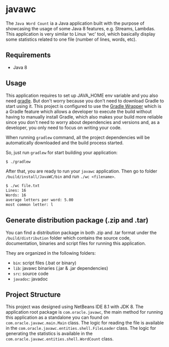 # javawc

The `Java Word Count` ia a Java application built with the purpose of showcasing the usage of some Java 8 features, e.g. Streams, Lambdas. 
This application is very similar to Linux 'wc' tool, which basically display some statistics related to one file (number of lines, words, etc).

## Requirements
- Java 8

## Usage
This application requires to set up JAVA_HOME env variable and you also need [gradle](http://gradle.org/).
But don't worry because you don't need to download Gradle to start using it. This project is configured to use 
the [Gradle Wrapper](https://docs.gradle.org/current/userguide/gradle_wrapper.html) which is a
Gradle feature which allows a developer to execute the build without having to manually install Gradle, which also makes your build more reliable
since you don't need to worry about dependencies and versions and, as a developer, you only need to focus on writing your code.

When running `gradlew` command, all the project dependencies will be automatically downloaded and the build process started. 

So, just run `gradlew` for start building your application:
```bash
$ ./gradlew
```

After that, you are ready to run your `javawc` application. Then go to folder `/build/install/JavaWC/bin` and run `./wc <filename>`.

```bash
$ ./wc file.txt
Lines: 16
Words: 16
average letters per word: 5.00
most common letter: l
```

## Generate distribution package (.zip and .tar)
You can find a distribution package in both .zip and .tar format under the `/build/distribution` folder
which contains the source code, documentation, binaries and script files for running this application.

They are organized in the following folders:
- `bin`: script files (.bat or binary)
- `lib`: javawc binaries (.jar & .jar dependencies)
- `src`: source code
- `javadoc`: javadoc


## Project Structure
This project was designed using NetBeans IDE 8.1 with JDK 8.
The application root package is `com.oracle.javawc`, the main method for running this application as a 
standalone you can found on `com.oracle.javawc.main.Main` class.
The logic for reading the file is available in the `com.oracle.javawc.entities.shell.FileLoader` class.
The logic for generating the statistics is available in the `com.oracle.javawc.entities.shell.WordCount` class.
